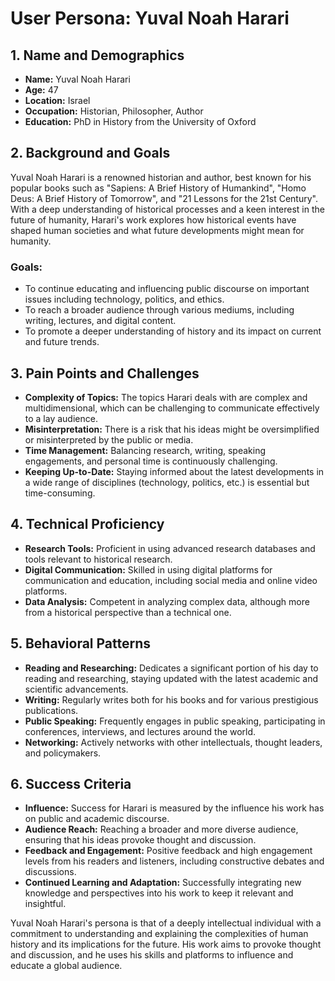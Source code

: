 # User Persona: Yuval Noah Harari

## 1. Name and Demographics
- **Name:** Yuval Noah Harari
- **Age:** 47
- **Location:** Israel
- **Occupation:** Historian, Philosopher, Author
- **Education:** PhD in History from the University of Oxford

## 2. Background and Goals
Yuval Noah Harari is a renowned historian and author, best known for his popular books such as "Sapiens: A Brief History of Humankind", "Homo Deus: A Brief History of Tomorrow", and "21 Lessons for the 21st Century". With a deep understanding of historical processes and a keen interest in the future of humanity, Harari's work explores how historical events have shaped human societies and what future developments might mean for humanity.

### Goals:
- To continue educating and influencing public discourse on important issues including technology, politics, and ethics.
- To reach a broader audience through various mediums, including writing, lectures, and digital content.
- To promote a deeper understanding of history and its impact on current and future trends.

## 3. Pain Points and Challenges
- **Complexity of Topics:** The topics Harari deals with are complex and multidimensional, which can be challenging to communicate effectively to a lay audience.
- **Misinterpretation:** There is a risk that his ideas might be oversimplified or misinterpreted by the public or media.
- **Time Management:** Balancing research, writing, speaking engagements, and personal time is continuously challenging.
- **Keeping Up-to-Date:** Staying informed about the latest developments in a wide range of disciplines (technology, politics, etc.) is essential but time-consuming.

## 4. Technical Proficiency
- **Research Tools:** Proficient in using advanced research databases and tools relevant to historical research.
- **Digital Communication:** Skilled in using digital platforms for communication and education, including social media and online video platforms.
- **Data Analysis:** Competent in analyzing complex data, although more from a historical perspective than a technical one.

## 5. Behavioral Patterns
- **Reading and Researching:** Dedicates a significant portion of his day to reading and researching, staying updated with the latest academic and scientific advancements.
- **Writing:** Regularly writes both for his books and for various prestigious publications.
- **Public Speaking:** Frequently engages in public speaking, participating in conferences, interviews, and lectures around the world.
- **Networking:** Actively networks with other intellectuals, thought leaders, and policymakers.

## 6. Success Criteria
- **Influence:** Success for Harari is measured by the influence his work has on public and academic discourse.
- **Audience Reach:** Reaching a broader and more diverse audience, ensuring that his ideas provoke thought and discussion.
- **Feedback and Engagement:** Positive feedback and high engagement levels from his readers and listeners, including constructive debates and discussions.
- **Continued Learning and Adaptation:** Successfully integrating new knowledge and perspectives into his work to keep it relevant and insightful.

Yuval Noah Harari's persona is that of a deeply intellectual individual with a commitment to understanding and explaining the complexities of human history and its implications for the future. His work aims to provoke thought and discussion, and he uses his skills and platforms to influence and educate a global audience.